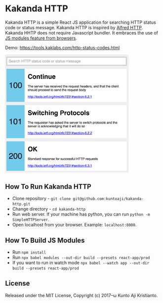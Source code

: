 # Kakanda HTTP

Kakanda HTTP is a simple React JS application for searching HTTP status code or status message. Kakanda HTTP is inspired by [Alfred HTTP][inspiration].
Kakanda HHTP does not require Javascript bundler. It embraces the use of [JS modules feature from browsers][js_modules].

Demo: <https://tools.kaklabs.com/http-status-codes.html>

<img src="https://github.com/kuntoaji/kakanda-http/raw/master/kakanda-http.png" alt="kakanda-http" width=400>

## How To Run Kakanda HTTP
* Clone repository - `git clone git@github.com:kuntoaji/kakanda-http.git`
* Change directory - `cd kakanda-http`
* Run web server. If your machine has python, you can run `python -m SimpleHTTPServer`.
* Open localhost from your browser. Example: `localhost:8000`.

## How To Build JS Modules
* Run `npm install`
* Run `npx babel modules --out-dir build --presets react-app/prod`
* If you want to run in watch mode `npx babel --watch app --out-dir build --presets react-app/prod`

## License
Released under the MIT License, Copyright (c) 2017–ω Kunto Aji Kristianto.

[inspiration]: https://github.com/JoelQ/alfred-http
[js_modules]: https://v8.dev/features/modules
